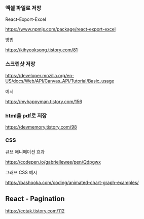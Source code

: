 

### 엑셀 파일로 저장

React-Export-Excel

https://www.npmjs.com/package/react-export-excel

방법

https://kihyeoksong.tistory.com/81



### 스크린샷 저장

https://developer.mozilla.org/en-US/docs/Web/API/Canvas_API/Tutorial/Basic_usage

예시

https://myhappyman.tistory.com/156



### html을 pdf로 저장

https://devmemory.tistory.com/98



### CSS

큐브 애니메이션 효과

https://codepen.io/gabriellewee/pen/Qdpgwx

그래프 CSS 예시

https://bashooka.com/coding/animated-chart-graph-examples/



## React - Pagination

https://cotak.tistory.com/112